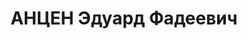 ---
title: АНЦЕН Эдуард Фадеевич
description: народився 1899 у с. Морозівка Люцинського пов. Вітебської губ. Латвієць,
  з робітників, освіта середня, позапарт., у 1926—1935 рр. член ВКП(б). Проживав у
  Харкові. Безробітний, остання посада начальник штабу 4-го окремого кав. дивізіону
  військ НКВС у м. Воронеж Воронезької обл. Заарештований _02.10.1937_ р. як член
  к.-р. терористичної групи та агент латвійської розвідки (статті 54-1 п. «б», 54-8,
  54-11 КК УРСР) і комісією НКВС СРСР та прокурора СРСР _20.01.1938_ р. (наказ НКВС
  СРСР № 00485 від _11.08.1937_ р.) винесено ухвалу про розстріл. Розстріляний _27.01.1938_
  р. у Харкові. Реабілітований _27.03.1989_ р.
---